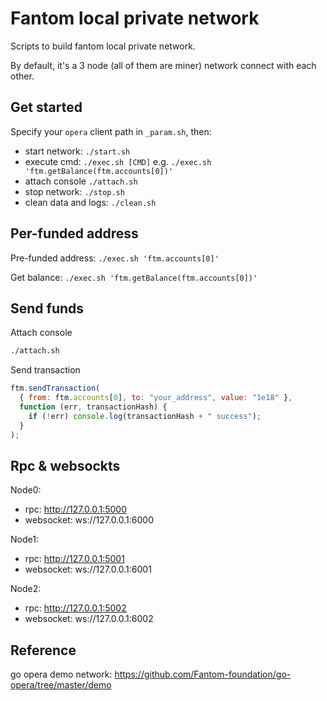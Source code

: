 # Fantom local private network

Scripts to build fantom local private network.

By default, it's a 3 node (all of them are miner) network connect with each other.

## Get started

Specify your `opera` client path in `_param.sh`, then:

- start network: `./start.sh`
- execute cmd: `./exec.sh [CMD]` e.g. `./exec.sh 'ftm.getBalance(ftm.accounts[0])'`
- attach console `./attach.sh`
- stop network: `./stop.sh`
- clean data and logs: `./clean.sh`

## Per-funded address

Pre-funded address: `./exec.sh 'ftm.accounts[0]'`

Get balance: `./exec.sh 'ftm.getBalance(ftm.accounts[0])'`

## Send funds

Attach console

```bash
./attach.sh
```

Send transaction

```js
ftm.sendTransaction(
  { from: ftm.accounts[0], to: "your_address", value: "1e18" },
  function (err, transactionHash) {
    if (!err) console.log(transactionHash + " success");
  }
);
```

## Rpc & websockts

Node0:

- rpc: http://127.0.0.1:5000
- websocket: ws://127.0.0.1:6000

Node1:

- rpc: http://127.0.0.1:5001
- websocket: ws://127.0.0.1:6001

Node2:

- rpc: http://127.0.0.1:5002
- websocket: ws://127.0.0.1:6002

## Reference

go opera demo network: https://github.com/Fantom-foundation/go-opera/tree/master/demo
